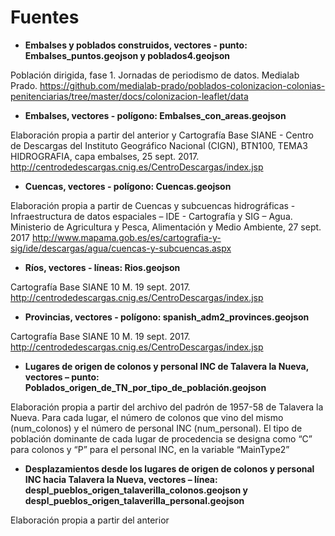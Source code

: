 # Fuentes
- **Embalses y poblados construidos, vectores - punto: Embalses_puntos.geojson y poblados4.geojson**

Población dirigida, fase 1. Jornadas de periodismo de datos. Medialab Prado. 
https://github.com/medialab-prado/poblados-colonizacion-colonias-penitenciarias/tree/master/docs/colonizacion-leaflet/data

- **Embalses, vectores - polígono: Embalses_con_areas.geojson**

Elaboración propia a partir del anterior y Cartografía Base SIANE - Centro de Descargas del Instituto Geográfico Nacional (CIGN), BTN100, TEMA3 HIDROGRAFIA, capa embalses, 25 sept. 2017. 
http://centrodedescargas.cnig.es/CentroDescargas/index.jsp

- **Cuencas, vectores - polígono: Cuencas.geojson**

Elaboración propia a partir de Cuencas y subcuencas hidrográficas - Infraestructura de datos espaciales – IDE - Cartografía y SIG – Agua. Ministerio de Agricultura y Pesca, Alimentación y Medio Ambiente, 27 sept. 2017
http://www.mapama.gob.es/es/cartografia-y-sig/ide/descargas/agua/cuencas-y-subcuencas.aspx

- **Ríos, vectores - líneas: Rios.geojson**

Cartografía Base SIANE 10 M. 19 sept. 2017. http://centrodedescargas.cnig.es/CentroDescargas/index.jsp

- **Provincias, vectores - polígono: spanish_adm2_provinces.geojson**

Cartografía Base SIANE 10 M. 19 sept. 2017. http://centrodedescargas.cnig.es/CentroDescargas/index.jsp

- **Lugares de origen de colonos y personal INC de Talavera la Nueva, vectores – punto: Poblados_origen_de_TN_por_tipo_de_población.geojson**

Elaboración propia a partir del archivo del padrón de 1957-58 de Talavera la Nueva. Para cada lugar, el número de colonos que vino del mismo (num_colonos) y el número de personal INC (num_personal). El tipo de población dominante de cada lugar de procedencia se designa como “C” para colonos y “P” para el personal INC, en la variable “MainType2”

- **Desplazamientos desde los lugares de origen de colonos y personal INC hacia Talavera la Nueva, vectores – línea: despl_pueblos_origen_talaverilla_colonos.geojson y despl_pueblos_origen_talaverilla_personal.geojson**

Elaboración propia a partir del anterior

